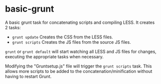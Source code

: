 # basic-grunt

A basic grunt task for concatenating scripts and compiling LESS. It creates 2 tasks:

- `grunt update` Creates the CSS from the LESS files.
- `grunt scripts` Creates the JS files from the source JS files.

`grunt` or `grunt default` will start watching all LESS and JS files for changes, executing the appropriate tasks when necessary.

Modifying the "Gruntsetup.js" file will trigger the `grunt scripts` task. This allows more scripts to be added to the concatenation/minification without having to restart Grunt.
